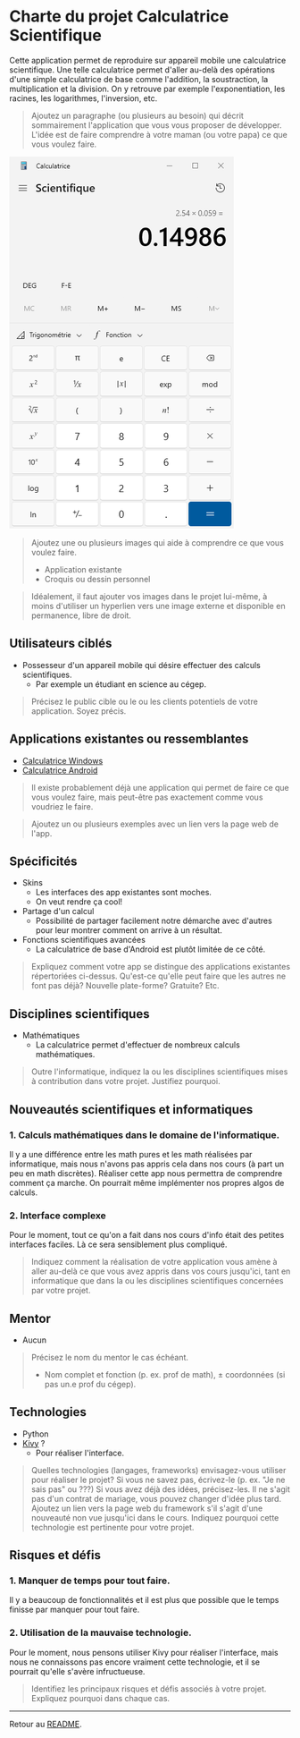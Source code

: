 
# Charte du projet Calculatrice Scientifique

Cette application permet de reproduire sur appareil mobile une calculatrice scientifique.
Une telle calculatrice permet d'aller au-delà des opérations d'une simple calculatrice de base 
comme l'addition, la soustraction, la multiplication et la division. 
On y retrouve par exemple l'exponentiation, les racines, les logarithmes,
l'inversion, etc.

> Ajoutez un paragraphe (ou plusieurs au besoin) qui décrit sommairement l'application que vous vous proposer de développer.
> L'idée est de faire comprendre à votre maman (ou votre papa) ce que vous voulez faire.

![calculatrice](calculatrice.png)

> Ajoutez une ou plusieurs images qui aide à comprendre ce que vous
> voulez faire.
>  - Application existante
>  - Croquis ou dessin personnel

> Idéalement, il faut ajouter vos images dans le projet lui-même,
> à moins d'utiliser un hyperlien vers une image externe et 
> disponible en permanence, libre de droit.

## Utilisateurs ciblés

- Possesseur d'un appareil mobile qui désire effectuer des calculs scientifiques.
  - Par exemple un étudiant en science au cégep.

> Précisez le public cible ou le ou les clients potentiels de votre application.
> Soyez précis.

## Applications existantes ou ressemblantes

- [Calculatrice Windows](https://apps.microsoft.com/detail/9WZDNCRFHVN5?hl=fr-ca&gl=CA)
- [Calculatrice Android](https://play.google.com/store/apps/details?id=com.google.android.calculator&hl=fr_CA&gl=US&pli=1)

> Il existe probablement déjà une application qui permet de faire
> ce que vous voulez faire, mais peut-être pas exactement comme vous voudriez
> le faire. 

> Ajoutez un ou plusieurs exemples avec un lien vers la page web de l'app.

## Spécificités

- Skins
  - Les interfaces des app existantes sont moches. 
  - On veut rendre ça cool!
- Partage d'un calcul
  - Possibilité de partager facilement notre démarche avec d'autres pour leur montrer comment on arrive à un résultat.
- Fonctions scientifiques avancées
  - La calculatrice de base d'Android est plutôt limitée de ce côté.

> Expliquez comment votre app se distingue des applications existantes
> répertoriées ci-dessus. Qu'est-ce qu'elle peut faire que les autres ne 
> font pas déjà? Nouvelle plate-forme? Gratuite? Etc.

## Disciplines scientifiques

- Mathématiques
  - La calculatrice permet d'effectuer de nombreux calculs mathématiques. 

> Outre l'informatique, indiquez la ou les disciplines scientifiques
> mises à contribution dans votre projet. Justifiez pourquoi.

## Nouveautés scientifiques et informatiques

### 1. Calculs mathématiques dans le domaine de l'informatique.

Il y a une différence entre les math pures et les math réalisées
par informatique, mais nous n'avons pas appris cela dans nos cours
(à part un peu en math discrètes).
Réaliser cette app nous permettra de comprendre comment ça marche.
On pourrait même implémenter nos propres algos de calculs.

### 2. Interface complexe

Pour le moment, tout ce qu'on a fait dans nos cours d'info était
des petites interfaces faciles. Là ce sera sensiblement plus compliqué.

> Indiquez comment la réalisation de votre application vous amène à aller
> au-delà ce que vous avez appris dans vos cours jusqu'ici, tant
> en informatique que dans la ou les disciplines scientifiques concernées
> par votre projet.

## Mentor

- Aucun

> Précisez le nom du mentor le cas échéant. 
> - Nom complet et fonction (p. ex. prof de math), ± coordonnées (si pas un.e prof du cégep).

## Technologies

- Python
- [Kivy](https://kivy.org/) ?
  - Pour réaliser l'interface. 

> Quelles technologies (langages, frameworks) envisagez-vous utiliser pour
> réaliser le projet? 
> Si vous ne savez pas, écrivez-le (p. ex. "Je ne sais pas" ou ???) 
> Si vous avez déjà des idées, précisez-les.
> Il ne s'agit pas d'un contrat de mariage, vous pouvez changer d'idée plus tard.
> Ajoutez un lien vers la page web du framework s'il s'agit d'une nouveauté
> non vue jusqu'ici dans le cours.
> Indiquez pourquoi cette technologie est pertinente pour votre projet.

## Risques et défis

### 1. Manquer de temps pour tout faire.
Il y a beaucoup de fonctionnalités et il est plus que possible
que le temps finisse par manquer pour tout faire.

### 2. Utilisation de la mauvaise technologie.
Pour le moment, nous pensons utiliser Kivy pour réaliser l'interface, 
mais nous ne connaissons pas encore vraiment cette technologie, et il se pourrait
qu'elle s'avère infructueuse.

> Identifiez les principaux risques et défis associés à votre
> projet. Expliquez pourquoi dans chaque cas.

---

Retour au [README](../README.md).